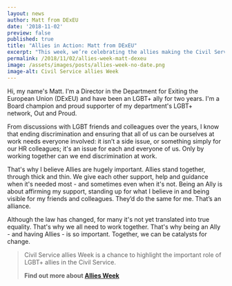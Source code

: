 ```yaml
---
layout: news
author: Matt from DExEU
date: '2018-11-02'
preview: false
published: true
title: "Allies in Action: Matt from DExEU"
excerpt: "This week, we’re celebrating the allies making the Civil Service a great place to work for LGBT+ people. Matt is a Director at the Department for Exiting the European Union, and an LGBT+ ally."
permalink: /2018/11/02/allies-week-matt-dexeu
image: /assets/images/posts/allies-week-no-date.png
image-alt: Civil Service allies Week
---
```


Hi, my name's Matt. I'm a Director in the Department for Exiting the European Union (DExEU) and have been an LGBT+ ally for two years. I'm a Board champion and proud supporter of my department's LGBT+ network, Out and Proud.

From discussions with LGBT friends and colleagues over the years, I know that ending discrimination and ensuring that all of us can be ourselves at work needs everyone involved: it isn’t a side issue, or something simply for our HR colleagues; it's an issue for each and everyone of us. Only by working together can we end discrimination at work.

That's why I believe Allies are hugely important. Allies stand together, through thick and thin. We give each other support, help and guidance when it's needed most - and sometimes even when it's not. Being an Ally is about affirming my support, standing up for what I believe in and being visible for my friends and colleagues. They’d do the same for me. That’s an alliance.

Although the law has changed, for many it's not yet translated into true equality. That's why we all need to work together. That's why being an Ally - and having Allies - is so important. Together, we can be catalysts for change.

> Civil Service allies Week is a chance to highlight the important role of LGBT+ allies in the Civil Service. 
>
> **Find out more about [Allies Week](/allies-week)**